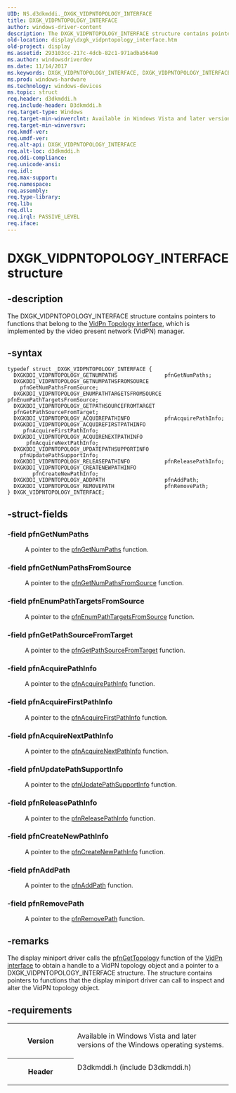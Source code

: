 ```yaml
---
UID: NS.d3dkmddi._DXGK_VIDPNTOPOLOGY_INTERFACE
title: DXGK_VIDPNTOPOLOGY_INTERFACE
author: windows-driver-content
description: The DXGK_VIDPNTOPOLOGY_INTERFACE structure contains pointers to functions that belong to the VidPn Topology interface, which is implemented by the video present network (VidPN) manager.
old-location: display\dxgk_vidpntopology_interface.htm
old-project: display
ms.assetid: 293103cc-217c-4dcb-82c1-971adba564a0
ms.author: windowsdriverdev
ms.date: 11/14/2017
ms.keywords: DXGK_VIDPNTOPOLOGY_INTERFACE, DXGK_VIDPNTOPOLOGY_INTERFACE
ms.prod: windows-hardware
ms.technology: windows-devices
ms.topic: struct
req.header: d3dkmddi.h
req.include-header: D3dkmddi.h
req.target-type: Windows
req.target-min-winverclnt: Available in Windows Vista and later versions of the Windows operating systems.
req.target-min-winversvr: 
req.kmdf-ver: 
req.umdf-ver: 
req.alt-api: DXGK_VIDPNTOPOLOGY_INTERFACE
req.alt-loc: d3dkmddi.h
req.ddi-compliance: 
req.unicode-ansi: 
req.idl: 
req.max-support: 
req.namespace: 
req.assembly: 
req.type-library: 
req.lib: 
req.dll: 
req.irql: PASSIVE_LEVEL
req.iface: 
---
```


# DXGK_VIDPNTOPOLOGY_INTERFACE structure



## -description
<p>The DXGK_VIDPNTOPOLOGY_INTERFACE structure contains pointers to functions that belong to the <a href="display.vidpn_topology_interface">VidPn Topology interface</a>, which is implemented by the video present network (VidPN) manager.</p>


## -syntax

````
typedef struct _DXGK_VIDPNTOPOLOGY_INTERFACE {
  DXGKDDI_VIDPNTOPOLOGY_GETNUMPATHS               pfnGetNumPaths;
  DXGKDDI_VIDPNTOPOLOGY_GETNUMPATHSFROMSOURCE     pfnGetNumPathsFromSource;
  DXGKDDI_VIDPNTOPOLOGY_ENUMPATHTARGETSFROMSOURCE pfnEnumPathTargetsFromSource;
  DXGKDDI_VIDPNTOPOLOGY_GETPATHSOURCEFROMTARGET   pfnGetPathSourceFromTarget;
  DXGKDDI_VIDPNTOPOLOGY_ACQUIREPATHINFO           pfnAcquirePathInfo;
  DXGKDDI_VIDPNTOPOLOGY_ACQUIREFIRSTPATHINFO      pfnAcquireFirstPathInfo;
  DXGKDDI_VIDPNTOPOLOGY_ACQUIRENEXTPATHINFO       pfnAcquireNextPathInfo;
  DXGKDDI_VIDPNTOPOLOGY_UPDATEPATHSUPPORTINFO     pfnUpdatePathSupportInfo;
  DXGKDDI_VIDPNTOPOLOGY_RELEASEPATHINFO           pfnReleasePathInfo;
  DXGKDDI_VIDPNTOPOLOGY_CREATENEWPATHINFO         pfnCreateNewPathInfo;
  DXGKDDI_VIDPNTOPOLOGY_ADDPATH                   pfnAddPath;
  DXGKDDI_VIDPNTOPOLOGY_REMOVEPATH                pfnRemovePath;
} DXGK_VIDPNTOPOLOGY_INTERFACE;
````


## -struct-fields
<dl>

### -field pfnGetNumPaths

<dd>
<p>A pointer to the <a href="..\d3dkmddi\nc-d3dkmddi-dxgkddi-vidpntopology-getnumpaths.md">pfnGetNumPaths</a> function.</p>
</dd>

### -field pfnGetNumPathsFromSource

<dd>
<p>A pointer to the <a href="..\d3dkmddi\nc-d3dkmddi-dxgkddi-vidpntopology-getnumpathsfromsource.md">pfnGetNumPathsFromSource</a> function.</p>
</dd>

### -field pfnEnumPathTargetsFromSource

<dd>
<p>A pointer to the <a href="..\d3dkmddi\nc-d3dkmddi-dxgkddi-vidpntopology-enumpathtargetsfromsource.md">pfnEnumPathTargetsFromSource</a> function.</p>
</dd>

### -field pfnGetPathSourceFromTarget

<dd>
<p>A pointer to the <a href="..\d3dkmddi\nc-d3dkmddi-dxgkddi-vidpntopology-getpathsourcefromtarget.md">pfnGetPathSourceFromTarget</a> function.</p>
</dd>

### -field pfnAcquirePathInfo

<dd>
<p>A pointer to the <a href="..\d3dkmddi\nc-d3dkmddi-dxgkddi-vidpntopology-acquirepathinfo.md">pfnAcquirePathInfo</a> function.</p>
</dd>

### -field pfnAcquireFirstPathInfo

<dd>
<p>A pointer to the <a href="..\d3dkmddi\nc-d3dkmddi-dxgkddi-vidpntopology-acquirefirstpathinfo.md">pfnAcquireFirstPathInfo</a> function.</p>
</dd>

### -field pfnAcquireNextPathInfo

<dd>
<p>A pointer to the <a href="..\d3dkmddi\nc-d3dkmddi-dxgkddi-vidpntopology-acquirenextpathinfo.md">pfnAcquireNextPathInfo</a> function.</p>
</dd>

### -field pfnUpdatePathSupportInfo

<dd>
<p>A pointer to the <a href="..\d3dkmddi\nc-d3dkmddi-dxgkddi-vidpntopology-updatepathsupportinfo.md">pfnUpdatePathSupportInfo</a> function.</p>
</dd>

### -field pfnReleasePathInfo

<dd>
<p>A pointer to the <a href="..\d3dkmddi\nc-d3dkmddi-dxgkddi-vidpntopology-releasepathinfo.md">pfnReleasePathInfo</a> function.</p>
</dd>

### -field pfnCreateNewPathInfo

<dd>
<p>A pointer to the <a href="..\d3dkmddi\nc-d3dkmddi-dxgkddi-vidpntopology-createnewpathinfo.md">pfnCreateNewPathInfo</a> function.</p>
</dd>

### -field pfnAddPath

<dd>
<p>
      A pointer to the <a href="..\d3dkmddi\nc-d3dkmddi-dxgkddi-vidpntopology-addpath.md">pfnAddPath</a> function.
     </p>
</dd>

### -field pfnRemovePath

<dd>
<p>A pointer to the <a href="..\d3dkmddi\nc-d3dkmddi-dxgkddi-vidpntopology-removepath.md">pfnRemovePath</a> function.</p>
</dd>
</dl>

## -remarks
<p>The display miniport driver calls the <a href="..\d3dkmddi\nc-d3dkmddi-dxgkddi-vidpn-gettopology.md">pfnGetTopology</a> function of the <a href="display.vidpn_interface">VidPn interface</a> to obtain a handle to a VidPN topology object and a pointer to a DXGK_VIDPNTOPOLOGY_INTERFACE structure. The structure contains pointers to functions that the display miniport driver can call to inspect and alter the VidPN topology object.</p>

## -requirements
<table>
<tr>
<th width="30%">
<p>Version</p>
</th>
<td width="70%">
<p>Available in Windows Vista and later versions of the Windows operating systems.</p>
</td>
</tr>
<tr>
<th width="30%">
<p>Header</p>
</th>
<td width="70%">
<dl>
<dt>D3dkmddi.h (include D3dkmddi.h)</dt>
</dl>
</td>
</tr>
</table>